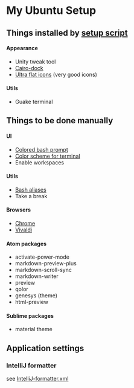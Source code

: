 # My Ubuntu Setup

## Things installed by [setup script](setup.sh)
#### Appearance
- Unity tweak tool
- [Cairo-dock](http://linuxpitstop.com/install-cairo-dock-on-ubuntu-15-04/)
- [Ultra flat icons](http://www.noobslab.com/2015/01/make-linux-more-elegant-with-ultra-flat.html) (very good icons)

#### Utils
- Guake terminal

## Things to be done manually
#### UI
- [Colored bash prompt](https://scottlinux.com/2013/07/08/enable-colorful-terminal-in-debian-and-ubuntu/)
- [Color scheme for terminal](http://mayccoll.github.io/Gogh/)
- Enable workspaces

#### Utils
- [Bash aliases](https://github.com/manparvesh/bashAliases)
- Take a break

#### Browsers
- [Chrome](https://www.google.com/chrome‎)
- [Vivaldi](https://vivaldi.com/download/?lang=en)

#### Atom packages
- activate-power-mode
- markdown-preview-plus
- markdown-scroll-sync
- markdown-writer
- preview
- qolor
- genesys (theme)
- html-preview

#### Sublime packages
- material theme

## Application settings
### IntelliJ formatter
see [IntelliJ-formatter.xml](https://github.com/manparvesh/my-ubuntu-setup/blob/master/IntelliJ-formatter.xml)

